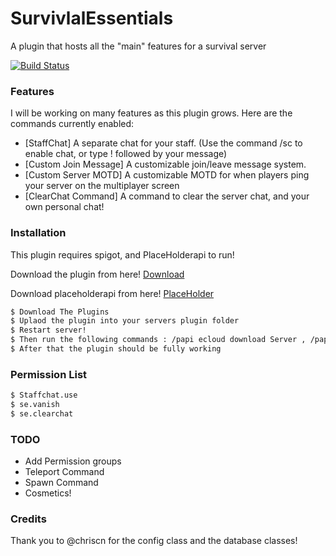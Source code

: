 # SurvivlalEssentials
A plugin that hosts all the "main" features for a survival server

[![Build Status](https://travis-ci.com/Steave0982/SurvivalEssentials.svg?branch=master)](https://travis-ci.com/Steave0982/SurvivalEssentials)

### Features

I will be working on many features as this plugin grows. Here are the commands currently enabled:

* [StaffChat] A separate chat for your staff. (Use the command /sc to enable chat, or type ! followed by your message)
* [Custom Join Message] A customizable join/leave message system.
* [Custom Server MOTD] A customizable MOTD for when players ping your server on the multiplayer screen
* [ClearChat Command] A command to clear the server chat, and your own personal chat!

### Installation

This plugin requires spigot, and PlaceHolderapi to run!

Download the plugin from here! [Download] 

Download placeholderapi from here! [PlaceHolder]

```sh
$ Download The Plugins
$ Uplaod the plugin into your servers plugin folder
$ Restart server!
$ Then run the following commands : /papi ecloud download Server , /papi ecloud download Player , /papi reload
$ After that the plugin should be fully working
```

### Permission List

```sh
$ Staffchat.use 
$ se.vanish
$ se.clearchat
```


### TODO
* Add Permission groups
* Teleport Command
* Spawn Command
* Cosmetics!


### Credits
Thank you to @chriscn for the config class and the database classes!


[download]: <https://github.com/Steave0982/SurvivalEssentials/releases>
[PlaceHolder]: https://www.spigotmc.org/wiki/placeholderapi-placeholders/

